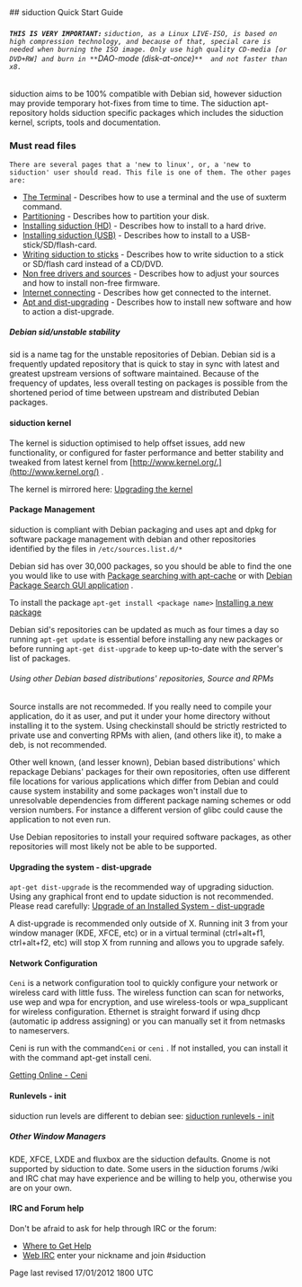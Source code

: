 <div id="main-page"></div>
<div class="divider" id="welcome-quick"></div>
## siduction Quick Start Guide

###### **`THIS IS VERY IMPORTANT:`** `siduction, as a Linux LIVE-ISO, is based on high compression technology, and because of that, special care is needed when burning the ISO image. Only use high quality CD-media [or DVD+RW] and burn in **`DAO-mode (disk-at-once)`**  and not faster than x8.` 

siduction aims to be 100% compatible with Debian sid, however siduction may provide temporary hot-fixes from time to time. The siduction apt-repository holds siduction specific packages which includes the siduction kernel, scripts, tools and documentation.

### Must read files

`There are several pages that a 'new to linux', or, a 'new to siduction' user should read. This file is one of them. The other pages are:` 

+  [The Terminal](term-konsole-en.htm#term-kon)  - Describes how to use a terminal and the use of suxterm command.  
+  [Partitioning](part-gparted-en.htm#partition)  - Describes how to partition your disk.   
+  [Installing siduction (HD)](hd-install-en.htm#install-prep)  - Describes how to install to a hard drive.  
+  [Installing siduction (USB)](hd-install-opts-en.htm#usb-hd)  - Describes how to install to a USB-stick/SD/flash-card.  
+  [Writing siduction to sticks](hd-ins-opts-oos-en.htm#usb-hd#raw-usb)  - Describes how to write siduction to a stick or SD/flash card instead of a CD/DVD.  
+  [Non free drivers and sources](nf-firm-en.htm#non-free-firmware)  - Describes how to adjust your sources and how to install non-free firmware.  
+  [Internet connecting](inet-ceni-en.htm#netcardconfig)  - Describes how get connected to the internet.  
+  [Apt and dist-upgrading](sys-admin-apt-en.htm#apt-cook)  - Describes how to install new software and how to action a dist-upgrade.  

##### Debian sid/unstable stability 

sid is a name tag for the unstable repositories of Debian. Debian sid is a frequently updated repository that is quick to stay in sync with latest and greatest upstream versions of software maintained. Because of the frequency of updates, less overall testing on packages is possible from the shortened period of time between upstream and distributed Debian packages.

#### siduction kernel 

The kernel is siduction optimised to help offset issues, add new functionality, or configured for faster performance and better stability and tweaked from latest kernel from  [http://www.kernel.org/.](http://www.kernel.org/) . 

The kernel is mirrored here:  [Upgrading the kernel](sys-admin-kern-upg-en.htm#kern-upgrade) 

#### Package Management 

siduction is compliant with Debian packaging and uses apt and dpkg for software package management with debian and other repositories identified by the files in `/etc/sources.list.d/*` 

Debian sid has over 30,000 packages, so you should be able to find the one you would like to use with  [Package searching with apt-cache](sys-admin-apt-en.htm#apt-cache)  or with  [Debian Package Search GUI application](sys-admin-apt-en.htm#gui-pacsea) .

To install the package `apt-get install <package name>`   [Installing a new package](sys-admin-apt-en.htm#apt-install) 

 Debian sid's repositories can be updated as much as four times a day so running `apt-get update`  is essential before installing any new packages or before running `apt-get dist-upgrade`  to keep up-to-date with the server's list of packages. 

###### Using other Debian based distributions' repositories, Source and RPMs

 Source installs are not recommeded. If you really need to compile your application, do it as user, and put it under your home directory without installing it to the system. Using checkinstall should be strictly restricted to private use and converting RPMs with alien, (and others like it), to make a deb, is not recommended.

Other well known, (and lesser known), Debian based distributions' which repackage Debians' packages for their own repositories, often use different file locations for various applications which differ from Debian and could cause system instability and some packages won't install due to unresolvable dependencies from different package naming schemes or odd version numbers. For instance a different version of glibc could cause the application to not even run. 

Use Debian repositories to install your required software packages, as other repositories will most likely not be able to be supported.

#### Upgrading the system - dist-upgrade

`apt-get dist-upgrade`  is the recommended way of upgrading siduction. Using any graphical front end to update siduction is not recommended. Please read carefully:  [Upgrade of an Installed System - dist-upgrade](sys-admin-apt-en.htm#apt-upgrade) 

A dist-upgrade is recommended only outside of X. Running init 3 from your window manager (KDE, XFCE, etc) or in a virtual terminal (ctrl+alt+f1, ctrl+alt+f2, etc) will stop X from running and allows you to upgrade safely.

#### Network Configuration 

`Ceni` is a network configuration tool to quickly configure your network or wireless card with little fuss. The wireless function can scan for networks, use wep and wpa for encryption, and use wireless-tools or wpa_supplicant for wireless configuration. Ethernet is straight forward if using dhcp (automatic ip address assigning) or you can manually set it from netmasks to nameservers. 

Ceni is run with the command`Ceni`  or `ceni` . If not installed, you can install it with the command apt-get install ceni. 

 [Getting Online - Ceni](inet-ceni-en.htm#netcardconfig) 

#### Runlevels - init

siduction run levels are different to debian see:  [siduction runlevels - init](sys-admin-gen-en.htm#init) 

##### Other Window Managers

KDE, XFCE, LXDE and fluxbox are the siduction defaults. Gnome is not supported by siduction to date. Some users in the siduction forums /wiki and IRC chat may have experience and be willing to help you, otherwise you are on your own. 

#### IRC and Forum help 

Don't be afraid to ask for help through IRC or the forum:

+  [Where to Get Help](help-en.htm#help-gen)    
+  [Web IRC](http://thegrebs.com/oftc/)  enter your nickname and join #siduction  

<div id="rev">Page last revised 17/01/2012 1800 UTC</div>
